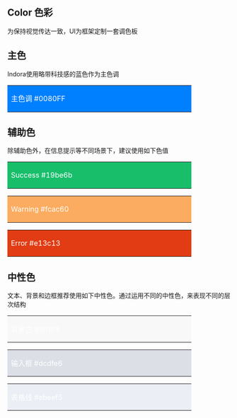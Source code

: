 ## Color 色彩

为保持视觉传达一致，UI为框架定制一套调色板

## 主色

Indora使用略带科技感的蓝色作为主色调
<table><tr><td bgcolor=#0080FF  width=400 height=60><font color=white> 主色调 #0080FF</font></td></tr></table>


## 辅助色

除辅助色外，在信息提示等不同场景下，建议使用如下色值

<table>
    <tr><td bgcolor=#19be6b width=400 height=60> 
        <font color=white>Success #19be6b</font>
    </td></tr>
</table>
<table><tr><td bgcolor=#fcac60 width=400 height=60><font color=white> Warning #fcac60</font></td></tr></table>
<table><tr><td bgcolor=#e13c13 width=400 height=60><font color=white> Error #e13c13</font></td></tr></table>

## 中性色

文本、背景和边框推荐使用如下中性色。通过运用不同的中性色，来表现不同的层次结构

<table><tr><td bgcolor=#f8f8f8 width=400 height=60><font color=white> 背景色 #f8f8f8</font></td></tr></table>
<table><tr><td bgcolor=#dcdfe6 width=400 height=60><font color=white> 输入框 #dcdfe6</font></td></tr></table>
<table><tr><td bgcolor=#ebeef5 width=400 height=60><font color=white> 表格线 #ebeef5</font></td></tr></table>